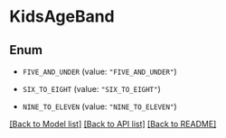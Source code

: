# KidsAgeBand

## Enum


* `FIVE_AND_UNDER` (value: `"FIVE_AND_UNDER"`)

* `SIX_TO_EIGHT` (value: `"SIX_TO_EIGHT"`)

* `NINE_TO_ELEVEN` (value: `"NINE_TO_ELEVEN"`)


[[Back to Model list]](../README.md#documentation-for-models) [[Back to API list]](../README.md#documentation-for-api-endpoints) [[Back to README]](../README.md)



